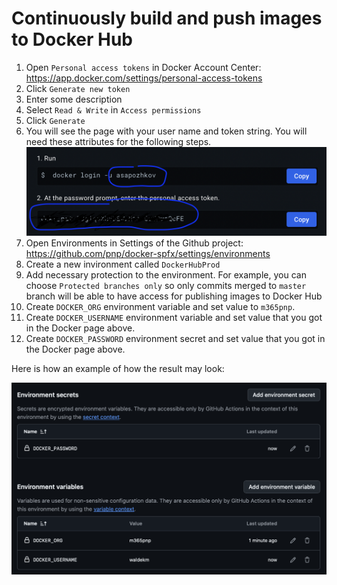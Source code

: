 # Continuously build and push images to Docker Hub

1. Open `Personal access tokens` in Docker Account Center: https://app.docker.com/settings/personal-access-tokens
2. Click `Generate new token`
3. Enter some description
4. Select `Read & Write` in `Access permissions`
5. Click `Generate`
6. You will see the page with your user name and token string. You will need these attributes for the following steps.
![Docker PAT result](assets/docker-pat.png)
7. Open Environments in Settings of the Github project: https://github.com/pnp/docker-spfx/settings/environments
8. Create a new invironment called `DockerHubProd`
9. Add necessary protection to the environment. For example, you can choose `Protected branches only` so only commits merged to `master` branch will be able to have access for publishing images to Docker Hub
10. Create `DOCKER_ORG` environment variable and set value to `m365pnp`.
11. Create `DOCKER_USERNAME` environment variable and set value that you got in the Docker page above.
12. Create `DOCKER_PASSWORD` environment secret and set value that you got in the Docker page above.

Here is how an example of how the result may look:

![Github Environment Result](assets/github-environment.png)